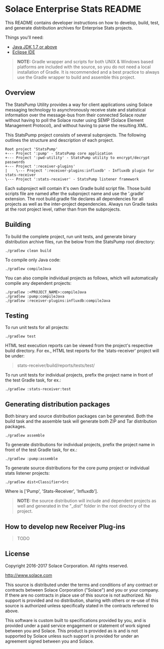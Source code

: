 Solace Enterprise Stats README
====================

This README contains developer instructions on how to develop, build, test, and
generate distribution archives for Enterprise Stats projects. 

Things you'll need:

* [Java JDK 1.7 or above](http://www.oracle.com/technetwork/java/javase/overview/index.html)
* [Eclipse IDE](http://www.eclipse.org/)

> **NOTE:** Gradle wrapper and scripts for both UNIX & Windows based platforms 
are included with the source, so you do not need a local installation of 
Gradle. It is recommended and a best practice to always use the Gradle
wrapper to build and assemble this project.

## Overview

The StatsPump Utility provides a way for client applications using Solace 
messaging technology to asynchronously receive state and statistical 
information over the message-bus from their connected Solace router without
having to poll the Solace router using SEMP (Solace Element Management 
Protocol), and without having to parse the resulting XML.

This StatsPump project consists of several subprojects. The following outlines
the structure and description of each project.

```
Root project 'StatsPump'
+--- Project ':pump' - StatsPump core application
+--- Project ':pwd-utility' - StatsPump utility to encrypt/decrypt passwords
+--- Project ':receiver-plugins'
|    \--- Project ':receiver-plugins:influxdb' - Influxdb plugin for stats-receiver
\--- Project ':stats-receiver' - StatsPump listener framework
```

Each subproject will contain it's own Gradle build script file. Those build
scripts file are named after the subproject name and use the '.gradle' 
extension. The root build.gradle file declares all dependencies for all 
projects as well as the inter-project dependencies. Always run Gradle tasks
at the root project level, rather than from the subprojects.

## Building
 
To build the complete project, run unit tests, and generate binary 
distribution archive files, run the below from the StatsPump root directory:

```
./gradlew clean build
```

To compile only Java code:

```
./gradlew compileJava
```

You can also compile individual projects as follows, which will automatically
compile any dependent projects:

```
./gradlew :<PROJECT_NAME>:compileJava
./gradlew :pump:compileJava
./gradlew :receiver-plugins:influxdb:compileJava
```

## Testing
 
To run unit tests for all projects:

```
./gradlew test
```

HTML test execution reports can be viewed from the project's respective build
directory. For ex., HTML test reports for the 'stats-receiver' project will be
under:

> stats-receiver/build/reports/tests/test/

To run unit tests for individual projects, prefix the project name in front of
the test Gradle task, for ex.:

```
./gradlew :stats-receiver:test
```

## Generating distribution packages

Both binary and source distribution packages can be generated. Both the build
task and the assemble task will generate both ZIP and Tar distribution 
packages.

```
./gradlew assemble
```

To generate distributions for individual projects, prefix the project name in
front of the test Gradle task, for ex.:

```
./gradlew :pump:assemble
```

To generate source distributions for the core pump project or individual stats
listener projects:

```
./gradlew dist<Classifier>Src
```
Where <Classifier> is ['Pump', 'Stats-Receiver', 'Influxdb'].

> **NOTE:** the source distribution will include and dependent projects as well
and generated in the "_dist" folder in the root directory of the project.


## How to develop new Receiver Plug-ins

> TODO

## License

Copyright 2016-2017 Solace Corporation. All rights reserved.

http://www.solace.com

This source is distributed under the terms and conditions of any contract or
contracts between Solace Corporation ("Solace") and you or your company. If
there are no contracts in place use of this source is not authorized. No
support is provided and no distribution, sharing with others or re-use of 
this source is authorized unless specifically stated in the contracts 
referred to above.

This software is custom built to specifications provided by you, and is 
provided under a paid service engagement or statement of work signed between
you and Solace. This product is provided as is and is not supported by 
Solace unless such support is provided for under an agreement signed between
you and Solace.
